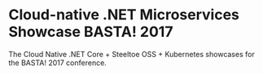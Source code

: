 # Cloud-native .NET Microservices Showcase BASTA! 2017

The Cloud Native .NET Core + Steeltoe OSS + Kubernetes showcases for the BASTA! 2017 conference.
